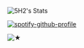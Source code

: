 ![5H2's Stats](https://github-readme-stats.vercel.app/api?username=5H2&theme=dark&show_icons=true&hide_border=false&count_private=true)

[![spotify-github-profile](https://spotify-github-profile.vercel.app/api/view?uid=m0rj4c1isop4yfgquze11741m&cover_image=true&theme=novatorem&show_offline=false&background_color=ffffff&interchange=true&bar_color=000000&bar_color_cover=false)](https://github.com/kittinan/spotify-github-profile)





![★]([https://github.com/adam-p/markdown-here/raw/master/src/common/images/icon48.png](https://github.com/5H2/5H2/blob/main/images/introduction.png) "★")
